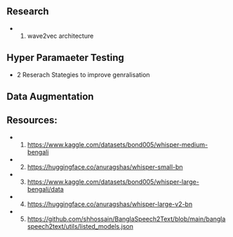 ## Research 

* 1.   wave2vec architecture




## Hyper Paramaeter Testing 

* 2 Reserach Stategies to improve genralisation 


## Data Augmentation 


## Resources:

* 1. https://www.kaggle.com/datasets/bond005/whisper-medium-bengali
* 2. https://huggingface.co/anuragshas/whisper-small-bn
* 3. https://www.kaggle.com/datasets/bond005/whisper-large-bengali/data
* 4. https://huggingface.co/anuragshas/whisper-large-v2-bn
* 5. https://github.com/shhossain/BanglaSpeech2Text/blob/main/banglaspeech2text/utils/listed_models.json

